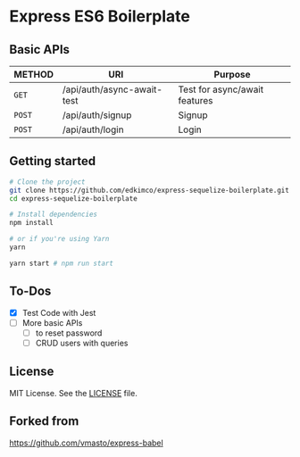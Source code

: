 # Express ES6 Boilerplate

## Basic APIs

| METHOD | URI | Purpose |
| ------ | --- | ------- |
| `GET`  | /api/auth/async-await-test | Test for async/await features |
| `POST` | /api/auth/signup           | Signup                        |
| `POST` | /api/auth/login            | Login                         |


## Getting started

```sh
# Clone the project
git clone https://github.com/edkimco/express-sequelize-boilerplate.git
cd express-sequelize-boilerplate

# Install dependencies
npm install

# or if you're using Yarn
yarn
```

```sh
yarn start # npm run start
```

## To-Dos
- [x] Test Code with Jest
- [ ] More basic APIs
    - [ ] to reset password
    - [ ] CRUD users with queries

## License
MIT License. See the [LICENSE](LICENSE) file.

## Forked from
https://github.com/vmasto/express-babel
